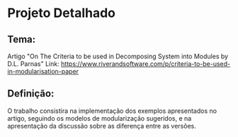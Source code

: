 # Projeto Detalhado

## Tema:

Artigo "On The Criteria to be used in Decomposing System into Modules by D.L. Parnas"
Link: https://www.riverandsoftware.com/p/criteria-to-be-used-in-modularisation-paper

## Definição:

O trabalho consistira na implementação dos exemplos apresentados no artigo, seguindo os modelos de modularização sugeridos, e na apresentação da discussão sobre as diferença entre as versões.
